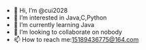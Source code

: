 - 👋 Hi, I’m @cui2028
- 👀 I’m interested in Java,C,Python
- 🌱 I’m currently learning Java
- 💞️ I’m looking to collaborate on nobody
- 📫 How to reach me:15189436775@164.com

<!---
cui2028/cui2028 is a ✨ special ✨ repository because its `README.md` (this file) appears on your GitHub profile.
You can click the Preview link to take a look at your changes.
--->
